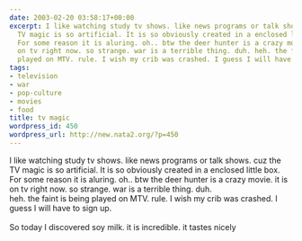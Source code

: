 ```yaml
---
date: 2003-02-20 03:58:17+00:00
excerpt: I like watching study tv shows. like news programs or talk shows. cuz the
  TV magic is so artificial. It is so obviously created in a enclosed little box.
  For some reason it is aluring. oh.. btw the deer hunter is a crazy movie. it is
  on tv right now. so strange. war is a terrible thing. duh. heh. the faint is being
  played on MTV. rule. I wish my crib was crashed. I guess I will have to sign ...
tags:
- television
- war
- pop-culture
- movies
- food
title: tv magic
wordpress_id: 450
wordpress_url: http://new.nata2.org/?p=450
---
```


I like watching study tv shows. like news programs or talk shows. cuz the TV magic is so artificial. It is so obviously created in a enclosed little box. For some reason it is aluring. oh.. btw the deer hunter is a crazy movie. it is on tv right now. so strange. war is a terrible thing. duh. <br/>heh. the faint is being played on MTV. rule. I wish my crib was crashed. I guess I will have to sign up.<br/><br/>So today I discovered soy milk. it is incredible. it tastes nicely